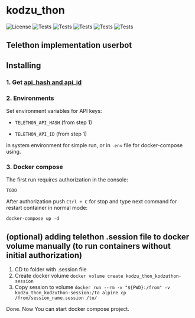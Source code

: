 # kodzu_thon


![License](https://img.shields.io/badge/License-MIT-blue)
![Tests](https://img.shields.io/github/languages/top/awitwicki/kodzu_thon)
![Tests](https://img.shields.io/badge/python%20version-3.7-blue)
![Tests](https://img.shields.io/github/forks/awitwicki/kodzu_thon)
![Tests](https://img.shields.io/github/stars/awitwicki/kodzu_thon)
![Tests](https://img.shields.io/github/last-commit/awitwicki/kodzu_thon)

## Telethon implementation userbot

## Installing

### 1. Get [api_hash and api_id](https://core.telegram.org/api/obtaining_api_id)

### 2. Environments

Set environment variables for API keys:

* `TELETHON_API_HASH` (from step 1)

* `TELETHON_API_ID` (from step 1)

in system environment for simple run, or in `.env` file for docker-compose using.

### 3. Docker compose

The first run requires authorization in the console:

```
TODO
```

After authorization push `Ctrl + C` for stop and type next command for restart container in normal mode:

```
docker-compose up -d
```


## (optional) adding telethon .session file to docker volume manually (to run containers without initial authorization)

1. CD to folder with .session file
2. Create docker volume `docker volume create kodzu_thon_kodzuthon-session`
3. Copy session to volume `docker run --rm -v "${PWD}:/from" -v kodzu_thon_kodzuthon-session:/to alpine cp /from/session_name.session /to/`

Done. Now You can start docker compose project.
